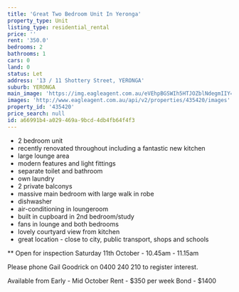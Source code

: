 ```yaml
---
title: 'Great Two Bedroom Unit In Yeronga'
property_type: Unit
listing_type: residential_rental
price: ''
rent: '350.0'
bedrooms: 2
bathrooms: 1
cars: 0
land: 0
status: Let
address: '13 / 11 Shottery Street, YERONGA'
suburb: YERONGA
main_image: 'https://img.eagleagent.com.au/eVEhpBGSWIh5HTJOZblNdegmIIY=/1280x854/smart/https://s3-us-west-2.amazonaws.com/eagleagent-orig/images/6824312/403510429-image-M.jpg'
images: 'http://www.eagleagent.com.au/api/v2/properties/435420/images'
property_id: '435420'
price_search: null
id: a66991b4-a029-469a-9bcd-4db4fb64f4f3
---
```

- 2 bedroom unit
- recently renovated throughout including a fantastic new kitchen
- large lounge area
- modern features and light fittings
- separate toilet and bathroom
- own laundry
- 2 private balconys
- massive main bedroom with large walk in robe
- dishwasher
- air-conditioning in loungeroom
- built in cupboard in 2nd bedroom/study
- fans in lounge and both bedrooms
- lovely courtyard view from kitchen
- great location - close to city, public transport, shops and schools

** Open for inspection Saturday 11th October - 10.45am - 11.15am

Please phone Gail Goodrick on 0400 240 210 to register interest.

Available from Early - Mid October
Rent - $350 per week
Bond - $1400